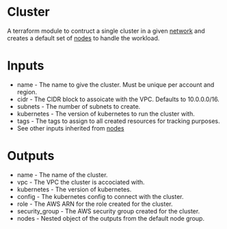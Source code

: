 # Cluster

A terraform module to contruct a single cluster in a given [network](../network)
and creates a default set of [nodes](../nodes) to handle the workload.

# Inputs

* name - The name to give the cluster. Must be unique per account and region.
* cidr - The CIDR block to assoicate with the VPC. Defaults to 10.0.0.0/16.
* subnets - The number of subnets to create.
* kubernetes - The version of kubernetes to run the cluster with.
* tags - The tags to assign to all created resources for tracking purposes.
* See other inputs inherited from [nodes](../nodes)

# Outputs

* name - The name of the cluster.
* vpc - The VPC the cluster is accociated with.
* kubernetes - The version of kubernetes.
* config - The kubernetes config to connect with the cluster.
* role - The AWS ARN for the role created for the cluster.
* security_group - The AWS security group created for the cluster.
* nodes - Nested object of the outputs from the default node group.
